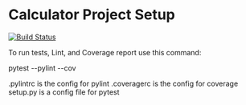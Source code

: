 # Calculator Project Setup
[![Build Status](https://app.travis-ci.com/krushna1911/calc2.svg?branch=main)](https://app.travis-ci.com/krushna1911/calc2)

To run tests, Lint, and Coverage report use this command:

pytest  --pylint --cov

.pylintrc is the config for pylint
.coveragerc is the config for coverage
setup.py is a config file for pytest
